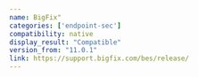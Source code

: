 ```yaml
---
name: BigFix"
categories: ['endpoint-sec']
compatibility: native
display_result: "Compatible"
version_from: "11.0.1"
link: https://support.bigfix.com/bes/release/
---
```

